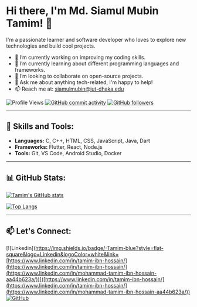 # Hi there, I'm Md. Siamul Mubin Tamim! 👋

I'm a passionate learner and software developer who loves to explore new technologies and build cool projects.

- 🔭 I’m currently working on improving my coding skills.
- 🌱 I’m currently learning about different programming languages and frameworks.
- 👯 I’m looking to collaborate on open-source projects.
- 💬 Ask me about anything tech-related, I'm happy to help!
- 📫 Reach me at: siamulmubin@iut-dhaka.edu

![Profile Views](https://komarev.com/ghpvc/?username=Tamim200042130)
[![GitHub commit activity](https://img.shields.io/github/commit-activity/m/Tamim200042130/Tamim200042130?label=Total%20Commits)](https://github.com/Tamim200042130)
[![GitHub followers](https://img.shields.io/github/followers/Tamim200042130.svg?style=social&label=Follow)](https://github.com/Tamim200042130)

---

## 🚀 Skills and Tools:

- **Languages:** C, C++, HTML, CSS, JavaScript, Java, Dart
- **Frameworks:** Flutter, React, Node.js
- **Tools:** Git, VS Code, Android Studio, Docker

---

## 📊 GitHub Stats:

[![Tamim's GitHub stats](https://github-readme-stats.vercel.app/api?username=Tamim200042130&show_icons=true&theme=dark)](https://github.com/Tamim200042130)

[![Top Langs](https://github-readme-stats.vercel.app/api/top-langs/?username=Tamim200042130&layout=compact&theme=dark)](https://github.com/Tamim200042130)

---

## 📫 Let's Connect:
[![Linkedin](https://img.shields.io/badge/-Tamim-blue?style=flat-square&logo=Linkedin&logoColor=white&link=[https://www.linkedin.com/in/tamim-ibn-hossain/](https://www.linkedin.com/in/tamim-ibn-hossain/](https://www.linkedin.com/in/mohammad-tamim-ibn-hossain-aa44b623a/))]([https://www.linkedin.com/in/tamim-ibn-hossain/](https://www.linkedin.com/in/tamim-ibn-hossain/](https://www.linkedin.com/in/mohammad-tamim-ibn-hossain-aa44b623a/))
[![GitHub](https://img.shields.io/badge/-Tamim-black?style=flat-square&logo=GitHub&logoColor=white&link=https://github.com/Tamim200042130)](https://github.com/Tamim200042130)

